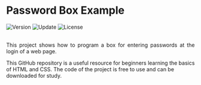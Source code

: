 # Password Box Example

<div align="left">
  <img src="https://img.shields.io/badge/Release-v1.0.1-blue.svg" alt="Version">
	<img src="https://img.shields.io/badge/Update-June%202023-yellowgreen.svg" alt="Update">
	<img src="https://img.shields.io/badge/License-MIT%20License-green.svg" alt="License">
</div>
<br />
<p align="justify">
This project shows how to program a box for entering passwords at the login of a web page.

This GitHub repository is a useful resource for beginners learning the basics of HTML and CSS. The code of the project is free to use and can be downloaded for study.
</p>
